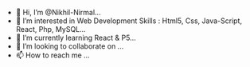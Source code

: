 - 👋 Hi, I’m @Nikhil-Nirmal...
- 👀 I’m interested in Web Development Skills : Html5, Css, Java-Script, React, Php, MySQL...
- 🌱 I’m currently learning React & P5...
- 💞️ I’m looking to collaborate on ...
- 📫 How to reach me ...

<!---
Nikhil-Nirmal/Nikhil-Nirmal is a ✨ special ✨ repository because its `README.md` (this file) appears on your GitHub profile.
You can click the Preview link to take a look at your changes.
--->
